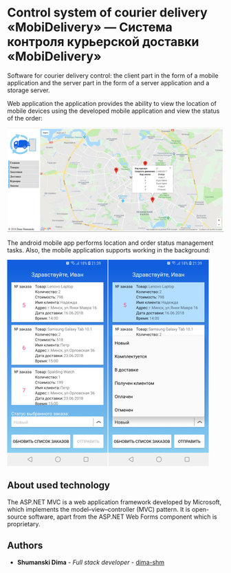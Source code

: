 # Control system of courier delivery «MobiDelivery» — Система контроля курьерской доставки «MobiDelivery»

Software for courier delivery control: the client part in the form of a mobile application and the server part in the form of a server application and a storage server.

Web application the application provides the ability to view the location of mobile devices using the developed mobile application and view the status of the order:

![screenshot of sample](https://github.com/dima-shm/Courier-Control-System-MobiDelivery/blob/master/Preview1.png)

The android mobile app performs location and order status management tasks. Also, the mobile application supports working in the background:

![screenshot of sample](https://github.com/dima-shm/Courier-Control-System-MobiDelivery/blob/master/Preview2.png)

## About used technology 

The ASP.NET MVC is a web application framework developed by Microsoft, which implements the model–view–controller (MVC) pattern. It is open-source software, apart from the ASP.NET Web Forms component which is proprietary.

## Authors

* **Shumanski Dima** - *Full stack developer* - [dima-shm](https://github.com/dima-shm)